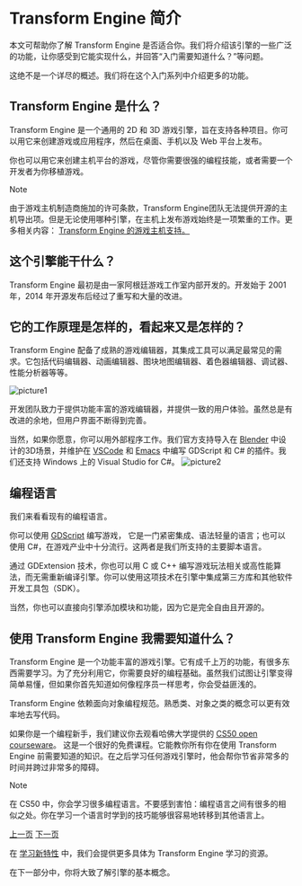 # Transform Engine 简介
本文可帮助你了解 Transform Engine 是否适合你。我们将介绍该引擎的一些广泛的功能，让你感受到它能实现什么，并回答“入门需要知道什么？”等问题。

这绝不是一个详尽的概述。我们将在这个入门系列中介绍更多的功能。

## Transform Engine 是什么？
Transform Engine 是一个通用的 2D 和 3D 游戏引擎，旨在支持各种项目。你可以用它来创建游戏或应用程序，然后在桌面、手机以及 Web 平台上发布。

你也可以用它来创建主机平台的游戏，尽管你需要很强的编程技能，或者需要一个开发者为你移植游戏。

>[!NOTE]
由于游戏主机制造商施加的许可条款，Transform Engine团队无法提供开源的主机导出项。但是无论使用哪种引擎，在主机上发布游戏始终是一项繁重的工作。更多相关内容：
[Transform Engine 的游戏主机支持。](https://docs.godotengine.org/zh-cn/4.x/getting_started/introduction/introduction_to_godot.html)

## 这个引擎能干什么？
Transform Engine 最初是由一家阿根廷游戏工作室内部开发的。开发始于 2001 年，2014 年开源发布后经过了重写和大量的改进。

## 它的工作原理是怎样的，看起来又是怎样的？
Transform Engine 配备了成熟的游戏编辑器，其集成工具可以满足最常见的需求。它包括代码编辑器、动画编辑器、图块地图编辑器、着色器编辑器、调试器、性能分析器等等。

![picture1](https://docs.godotengine.org/zh-cn/4.x/_images/introduction_editor.webp)


开发团队致力于提供功能丰富的游戏编辑器，并提供一致的用户体验。虽然总是有改进的余地，但用户界面不断得到完善。

当然，如果你愿意，你可以用外部程序工作。我们官方支持导入在 [Blender](https://www.blender.org/) 中设计的3D场景，并维护在 [VSCode](https://www.blender.org/)
和 [Emacs](https://github.com/godotengine/emacs-gdscript-mode) 中编写 GDScript 和 C# 的插件。我们还支持 Windows 上的 Visual Studio for C#。
![picture2](https://docs.godotengine.org/zh-cn/4.x/_images/introduction_vscode.png)

## 编程语言
我们来看看现有的编程语言。

你可以使用 [GDScript](https://docs.godotengine.org/zh-cn/4.x/tutorials/scripting/gdscript/index.html#toc-learn-scripting-gdscript) 编写游戏，
它是一门紧密集成、语法轻量的语言；也可以使用 C#，在游戏产业中十分流行。这两者是我们所支持的主要脚本语言。

通过 GDExtension 技术，你也可以用 C 或 C++ 编写游戏玩法相关或高性能算法，而无需重新编译引擎。你可以使用这项技术在引擎中集成第三方库和其他软件开发工具包（SDK）。

当然，你也可以直接向引擎添加模块和功能，因为它是完全自由且开源的。

## 使用 Transform Engine 我需要知道什么？
Transform Engine 是一个功能丰富的游戏引擎。它有成千上万的功能，有很多东西需要学习。为了充分利用它，你需要良好的编程基础。虽然我们试图让引擎变得简单易懂，但如果你首先知道如何像程序员一样思考，你会受益匪浅的。

Transform Engine 依赖面向对象编程规范。熟悉类、对象之类的概念可以更有效率地去写代码。

如果你是一个编程新手，我们建议你去观看哈佛大学提供的 [CS50 open courseware](https://cs50.harvard.edu/x/2024/)。
这是一个很好的免费课程。它能教你所有你在使用 Transform Engine 前需要知道的知识。在之后学习任何游戏引擎时，他会帮你节省非常多的时间并跨过非常多的障碍。

>[!NOTE]
>在 CS50 中，你会学习很多编程语言。不要感到害怕：编程语言之间有很多的相似之处。你在学习一个语言时学到的技巧能够很容易地转移到其他语言上。

[上一页](www.bilibili.com)
[下一页](www.bilibili.com)

在 [学习新特性](./学习新特性.md) 中，我们会提供更多具体为 Transform Engine 学习的资源。

在下一部分中，你将大致了解引擎的基本概念。

